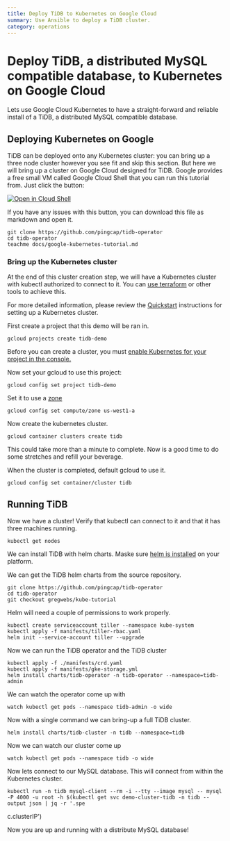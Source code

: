 ```yaml
---
title: Deploy TiDB to Kubernetes on Google Cloud
summary: Use Ansible to deploy a TiDB cluster.
category: operations
---
```


# Deploy TiDB, a distributed MySQL compatible database, to Kubernetes on Google Cloud

Lets use Google Cloud Kubernetes to have a straight-forward and reliable install of a TiDB, a distributed MySQL compatible database.


## Deploying Kubernetes on Google

TiDB can be deployed onto any Kubernetes cluster: you can bring up a three node cluster however you see fit and skip this section. But here we will bring up a cluster on Google Cloud designed for TiDB.
Google provides a free small VM called Google Cloud Shell that you can run this tutorial from.
Just click the button:

[![Open in Cloud Shell](https://gstatic.com/cloudssh/images/open-btn.png)](https://console.cloud.google.com/cloudshell/open?git_repo=https://github.com/pingcap/tidb-operator)
<!--
[![Open in Cloud Shell](https://gstatic.com/cloudssh/images/open-btn.png)](https://console.cloud.google.com/cloudshell/open?git_repo=https://github.com/pingcap/tidb-operator&tutorial=docs/google-kubernetes-tutorial.md)
-->

If you have any issues with this button, you can download this file as markdown and open it.

	git clone https://github.com/pingcap/tidb-operator
	cd tidb-operator
	teachme docs/google-kubernetes-tutorial.md


### Bring up the Kubernetes cluster 

At the end of this cluster creation step, we will have a Kubernetes cluster with kubectl authorized to connect to it.
You can [use terraform]() or other tools to achieve this.

For more detailed information, please review the [Quickstart](https://cloud.google.com/kubernetes-engine/docs/quickstart) instructions for setting up a Kubernetes cluster.

First create a project that this demo will be ran in.

	gcloud projects create tidb-demo

Before you can create a cluster, you must [enable Kubernetes for your project in the console.](https://console.cloud.google.com/projectselector/kubernetes?_ga=2.78459869.-833158988.1529036412)

Now set your gcloud to use this project:

	gcloud config set project tidb-demo

Set it to use a [zone](https://cloud.google.com/compute/docs/regions-zones/)

	gcloud config set compute/zone us-west1-a

Now create the kubernetes cluster.

	gcloud container clusters create tidb

This could take more than a minute to complete. Now is a good time to do some stretches and refill your beverage.

When the cluster is completed, default gcloud to use it.

	gcloud config set container/cluster tidb


## Running TiDB

Now we have a cluster! Verify that kubectl can connect to it and that it has three machines running.

	kubectl get nodes

We can install TiDB with helm charts. Maske sure [helm is installed](https://github.com/helm/helm#install) on your platform.

We can get the TiDB helm charts from the source repository.

	git clone https://github.com/pingcap/tidb-operator
	cd tidb-operator
	git checkout gregwebs/kube-tutorial

Helm will need a couple of permissions to work properly.

	kubectl create serviceaccount tiller --namespace kube-system
	kubectl apply -f manifests/tiller-rbac.yaml
	helm init --service-account tiller --upgrade

Now we can run the TiDB operator and the TiDB cluster

	kubectl apply -f ./manifests/crd.yaml
	kubectl apply -f manifests/gke-storage.yml
	helm install charts/tidb-operator -n tidb-operator --namespace=tidb-admin

We can watch the operator come up with

	watch kubectl get pods --namespace tidb-admin -o wide

Now with a single command we can bring-up a full TiDB cluster.

	helm install charts/tidb-cluster -n tidb --namespace=tidb

Now we can watch our cluster come up

	watch kubectl get pods --namespace tidb -o wide

Now lets connect to our MySQL database. This will connect from within the Kubernetes cluster.

	kubectl run -n tidb mysql-client --rm -i --tty --image mysql -- mysql -P 4000 -u root -h $(kubectl get svc demo-cluster-tidb -n tidb --output json | jq -r '.spe
c.clusterIP')

Now you are up and running with a distribute MySQL database!
